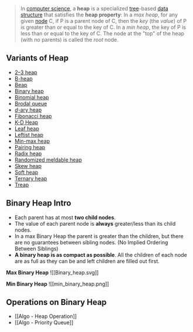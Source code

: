 > In [computer science](https://en.wikipedia.org/wiki/Computer_science "Computer science"), a **heap** is a specialized [tree](https://en.wikipedia.org/wiki/Tree_(data_structure) "Tree (data structure)")-based [data structure](https://en.wikipedia.org/wiki/Data_structure "Data structure") that satisfies the **heap property**: In a _max heap_, for any given [node](https://en.wikipedia.org/wiki/Node_(computer_science) "Node (computer science)") C, if P is a parent node of C, then the _key_ (the _value_) of P is greater than or equal to the key of C. In a _min heap_, the key of P is less than or equal to the key of C. The node at the "top" of the heap (with no parents) is called the _root_ node.

## Variants of Heap
- [2–3 heap](https://en.wikipedia.org/wiki/2%E2%80%933_heap "2–3 heap")
- [B-heap](https://en.wikipedia.org/wiki/B-heap "B-heap")
- [Beap](https://en.wikipedia.org/wiki/Beap "Beap")
- [Binary heap](https://en.wikipedia.org/wiki/Binary_heap "Binary heap")
- [Binomial heap](https://en.wikipedia.org/wiki/Binomial_heap "Binomial heap")
- [Brodal queue](https://en.wikipedia.org/wiki/Brodal_queue "Brodal queue")
- [_d_-ary heap](https://en.wikipedia.org/wiki/D-ary_heap "D-ary heap")
- [Fibonacci heap](https://en.wikipedia.org/wiki/Fibonacci_heap "Fibonacci heap")
- [K-D Heap](https://en.wikipedia.org/wiki/K-D_Heap "K-D Heap")
- [Leaf heap](https://en.wikipedia.org/w/index.php?title=Leaf_heap&action=edit&redlink=1 "Leaf heap (page does not exist)")
- [Leftist heap](https://en.wikipedia.org/wiki/Leftist_tree "Leftist tree")
- [Min-max heap](https://en.wikipedia.org/wiki/Min-max_heap "Min-max heap")
- [Pairing heap](https://en.wikipedia.org/wiki/Pairing_heap "Pairing heap")
- [Radix heap](https://en.wikipedia.org/wiki/Radix_heap "Radix heap")
- [Randomized meldable heap](https://en.wikipedia.org/wiki/Randomized_meldable_heap "Randomized meldable heap")
- [Skew heap](https://en.wikipedia.org/wiki/Skew_heap "Skew heap")
- [Soft heap](https://en.wikipedia.org/wiki/Soft_heap "Soft heap")
- [Ternary heap](https://en.wikipedia.org/wiki/Ternary_heap "Ternary heap")
- [Treap](https://en.wikipedia.org/wiki/Treap "Treap")

## Binary Heap Intro
- Each parent has at most **two child nodes**.
- The value of each parent node is **always** greater/less than its child nodes.
- In a max Binary Heap the parent is greater than the children, but there are no guarantees between sibling nodes. (No Implied Ordering Between Siblings)
- **A binary heap is as compact as possible**. All the children of each node are as full as they can be and left children are filled out first. 

**Max Binary Heap**
![[Binary_heap.svg]]

**Min Binary Heap**
![[min_binary_heap.png]]

## Operations on Binary Heap
- [[Algo - Heap Operation]]
- [[Algo - Priority Queue]]
